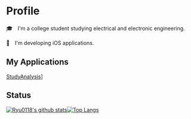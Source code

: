 # Profile
🎓　I'm a college student studying electrical and electronic engineering.

📱　I'm developing iOS applications.

## My Applications
[StudyAnalysis](https://apps.apple.com/us/app/study-analysis/id1588660635)]

## Status
[![Ryu0118's github stats](https://github-profile-summary-cards.vercel.app/api/cards/profile-details?username=Ryu0118&theme=dracula)](https://github.com/Ryu0118)[![Top Langs](https://github-readme-stats.vercel.app/api/top-langs/?username=Ryu0118&layout=compact)](https://github.com/Ryu0118)
<!---
Ryu0118/Ryu0118 is a ✨ special ✨ repository because its `README.md` (this file) appears on your GitHub profile.
You can click the Preview link to take a look at your changes.
--->
